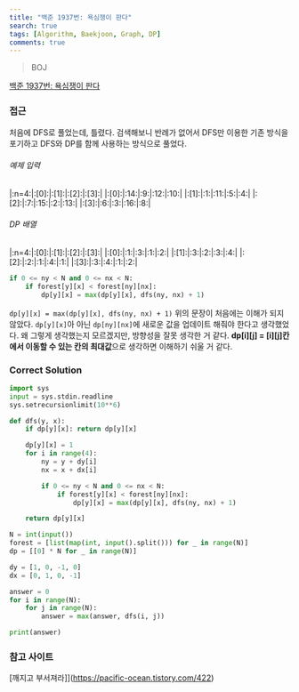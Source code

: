```yaml
---
title: "백준 1937번: 욕심쟁이 판다"
search: true
tags: [Algorithm, Baekjoon, Graph, DP]
comments: true
---
```


> BOJ

[백준 1937번: 욕심쟁이 판다](https://www.acmicpc.net/problem/1937)

### 접근

처음에 DFS로 풀었는데, 틀렸다. 검색해보니 반례가 없어서 DFS만 이용한 기존 방식을 포기하고 DFS와 DP를 함께 사용하는 방식으로 풀었다.

###### 예제 입력

|:n=4:|:[0]:|:[1]:|:[2]:|:[3]:|
|:[0]:|:14:|:9:|:12:|:10:|
|:[1]:|:1:|:11:|:5:|:4:|
|:[2]:|:7:|:15:|:2:|:13:|
|:[3]:|:6:|:3:|:16:|:8:|

###### DP 배열

|:n=4:|:[0]:|:[1]:|:[2]:|:[3]:|
|:[0]:|:1:|:3:|:1:|:2:|
|:[1]:|:3:|:2:|:3:|:4:|
|:[2]:|:2:|:1:|:4:|:1:|
|:[3]:|:3:|:4:|:1:|:2:|

```python
if 0 <= ny < N and 0 <= nx < N:
    if forest[y][x] < forest[ny][nx]:
        dp[y][x] = max(dp[y][x], dfs(ny, nx) + 1)
```

`dp[y][x] = max(dp[y][x], dfs(ny, nx) + 1)`
위의 문장이 처음에는 이해가 되지 않았다. `dp[y][x]`아 아닌 `dp[ny][nx]`에 새로운 값을 업데이트 해줘야 한다고 생각했었다. 왜 그렇게 생각했는지 모르겠지만, 방향성을 잘못 생각한 거 같다. <strong>dp[i][j] = [i][j]칸에서 이동할 수 있는 칸의 최대값</strong>으로 생각하면 이해하기 쉬울 거 같다.

### Correct Solution

```python
import sys
input = sys.stdin.readline
sys.setrecursionlimit(10**6)

def dfs(y, x):
    if dp[y][x]: return dp[y][x]

    dp[y][x] = 1
    for i in range(4):
        ny = y + dy[i]
        nx = x + dx[i]

        if 0 <= ny < N and 0 <= nx < N:
            if forest[y][x] < forest[ny][nx]:
                dp[y][x] = max(dp[y][x], dfs(ny, nx) + 1)

    return dp[y][x]

N = int(input())
forest = [list(map(int, input().split())) for _ in range(N)]
dp = [[0] * N for _ in range(N)]

dy = [1, 0, -1, 0]
dx = [0, 1, 0, -1]

answer = 0
for i in range(N):
    for j in range(N):
        answer = max(answer, dfs(i, j))

print(answer)
```

### 참고 사이트

[깨지고 부서져라]](https://pacific-ocean.tistory.com/422)
